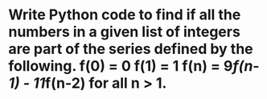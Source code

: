 # Write Python code to find if all the numbers in a given list of integers are part of the series defined by the following. f(0) = 0 f(1) = 1 f(n) = 9*f(n-1) - 11*f(n-2) for all n > 1.

